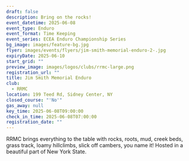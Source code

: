 ```yaml
---
draft: false
description: Bring on the rocks!
event_datetime: 2025-06-08
event_type: Enduro
event_format: Time Keeping
event_series: ECEA Enduro Championship Series
bg_image: images/feature-bg.jpg
flyer: images/events/flyers/jim-smith-memorial-enduro-2-.jpg
expiryDate: 2025-06-10
start_grid: ""
preview_image: images/logos/clubs/rrmc-large.png
registration_url: ""
title: Jim Smith Memorial Enduro
club:
  - RRMC
location: 199 Teed Rd, Sidney Center, NY
closed_course: "'No'"
gas_away: null
key_time: 2025-06-08T09:00:00
check_in_time: 2025-06-08T07:00:00
registration_date: ""
---
```

RRMC brings everything to the table with rocks, roots, mud, creek beds, grass track, loamy hillclimbs, slick off cambers, you name it! Hosted in a beautiful part of New York State.
